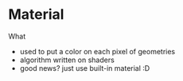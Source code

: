 # Material
What
- used to put a color on each pixel of geometries
- algorithm written on shaders
- good news? just use built-in material :D

